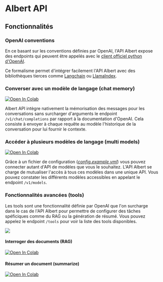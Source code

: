 # Albert API

## Fonctionnalités

### OpenAI conventions

En ce basant sur les conventions définies par OpenAI, l'API Albert expose des endpoints qui peuvent être appelés avec le [client officiel python d'OpenAI](https://github.com/openai/openai-python/tree/main).

Ce formalisme permet d'intégrer facilement l'API Albert avec des bibliothèques tierces comme [Langchain](https://www.langchain.com/) ou [LlamaIndex](https://www.llamaindex.ai/).

### Converser avec un modèle de langage (chat memory)

<a target="_blank" href="https://colab.research.google.com/github/etalab-ia/albert-api/blob/main/docs/tutorials/chat_completions.ipynb">
  <img src="https://colab.research.google.com/assets/colab-badge.svg" alt="Open In Colab"/>
</a>

Albert API intègre nativement la mémorisation des messages pour les conversations sans surcharger d'arguments le endpoint `/v1/chat/completions` par rapport à la documentation d'OpenAI. Cela consiste à envoyer à chaque requête au modèle l'historique de la conversation pour lui fournir le contexte.

### Accéder à plusieurs modèles de langage (multi models)

<a target="_blank" href="https://colab.research.google.com/github/etalab-ia/albert-api/blob/main/docs/tutorials/models.ipynb">
  <img src="https://colab.research.google.com/assets/colab-badge.svg" alt="Open In Colab"/>
</a>

Grâce à un fichier de configuration (*[config.example.yml](./config.example.yml)*) vous pouvez connecter autant d'API de modèles que vous le souhaitez. L'API Albert se charge de mutualiser l'accès à tous ces modèles dans une unique API. Vous pouvez constater les différents modèles accessibles en appelant le endpoint `/v1/models`.

### Fonctionnalités avancées (tools)

Les tools sont une fonctionnalité définie par OpenAI que l'on surcharge dans le cas de l'API Albert pour permettre de configurer des tâches spéficiques comme du RAG ou la génération de résumé. Vous pouvez appelez le endpoint `/tools` pour voir la liste des tools disponibles.

![](./docs/assets/chatcompletion.png)

#### Interroger des documents (RAG)

<a target="_blank" href="https://colab.research.google.com/github/etalab-ia/albert-api/blob/main/docs/tutorials/retrival_augmented_generation.ipynb">
  <img src="https://colab.research.google.com/assets/colab-badge.svg" alt="Open In Colab"/>
</a>

#### Résumer un document (summarize)

<a target="_blank" href="https://colab.research.google.com/github/etalab-ia/albert-api/blob/main/docs/tutorials/summarize.ipynb">
  <img src="https://colab.research.google.com/assets/colab-badge.svg" alt="Open In Colab"/>
</a>
